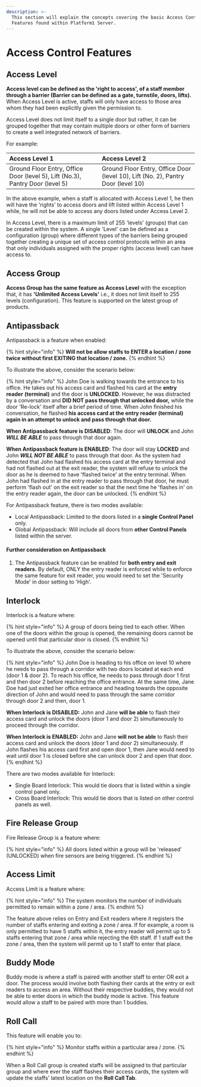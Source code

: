 ```yaml
---
description: >-
  This section will explain the concepts covering the basic Access Control
  Features found within Platform1 Server.
---
```


# Access Control Features

## Access Level

**Access level can be defined as the 'right to access', of a staff member through a barrier \(Barrier can be defined as a gate, turnstile, doors, lifts\).** When Access Level is active, staffs will only have access to those area whom they had been explicitly given  the permission to. 

Access Level does not limit itself to a single door but rather, it can be grouped together that may contain multiple doors or other form of barriers to create a well integrated network of barriers. 

 For example:

| Access Level 1 | Access Level 2 |
| :--- | :--- |
| Ground Floor Entry, Office Door \(level 5\), Lift \(No.3\), Pantry Door \(level 5\) | Ground Floor Entry, Office Door \(level 10\), Lift \(No. 2\), Pantry Door \(level 10\) |

In the above example, when a staff is allocated with Access Level 1, he then will have the 'rights' to access doors and lift listed within Access Level 1 while, he will not be able to access any doors listed under Access Level 2. 

In Access Level, there is a maximum limit of 255 'levels' \(groups\) that can be created within the system. A single 'Level' can be defined as a configuration \(group\) where different types of the barriers being grouped together creating a unique set of access control protocols within an area that only individuals assigned with the proper rights \(access level\) can have access to. 

## Access Group

**Access Group has the same feature as Access Level** with the exception that, it has **'Unlimited Access Levels'** i.e., it does not limit itself to 255 levels \(configuration\). This feature is supported on the latest group of products. 

## Antipassback

Antipassback is a feature when enabled:

{% hint style="info" %}
**Will not be allow staffs to ENTER a location / zone twice without first EXITING that location / zone.**
{% endhint %}

To illustrate the above, consider the scenario below:

{% hint style="info" %}
John Doe is walking towards the entrance to his office. He takes out his access card and flashed his card at the **entry reader** **\(terminal\)** and the door is **UNLOCKED**. However, he was distracted by a conversation and **DID NOT pass through that unlocked door,** while the door 'Re-lock' itself after a brief period of time. When John finished his conversation, he flashed **his access card at the entry reader \(terminal\) again in an attempt to unlock and pass through that door.** 

**When Antipassback feature is DISABLED**: The door will **UNLOCK** and John _**WILL BE ABLE**_ to pass through that door again.

**When Antipassback feature is ENABLED**: The door will stay **LOCKED** and John _**WILL NOT BE ABLE**_ to pass through that door. As the system had detected that John had flashed his access card at the entry terminal and had not flashed out at the exit reader, the system will refuse to unlock the door as he is deemed to have 'flashed twice' at the entry terminal. When John had flashed in at the entry reader to pass through that door, he must perform 'flash out' on the exit reader so that the next time he 'flashes in' on the entry reader again, the door can be unlocked.
{% endhint %}

For Antipassback feature, there is two modes available:

* Local Antipassback: Limited to the doors listed in a **single Control Panel** only.
* Global Antipassback: Will include all doors from **other Control Panels** listed within the server.

#### Further consideration on Antipassback

1. The Antipassback feature can be enabled for **both entry and exit readers.** By default, ONLY the entry reader is enforced while to enforce the same feature for exit reader, you would need to set the 'Security Mode' in door setting to 'High'. 

## Interlock

Interlock is a feature where:

{% hint style="info" %}
A group of doors being tied to each other. When one of the doors within the group is opened, the remaining doors cannot be opened until that particular door is closed. 
{% endhint %}

To illustrate the above, consider the scenario below:

{% hint style="info" %}
John Doe is heading to his office on level 10 where he needs to pass through a corridor with two doors located at each end \(door 1 & door 2\). To reach his office, he needs to pass through door 1 first and then door 2 before reaching the office entrance. At the same time, Jane Doe had just exited her office entrance and heading towards the opposite direction of John and would need to pass through the same corridor through door 2 and then, door 1.

**When Interlock is DISABLED:** John and Jane **will be able** to flash their access card and unlock the doors \(door 1 and door 2\) simultaneously to proceed through the corridor.

**When Interlock is ENABLED:** John and Jane **will not be able** to flash their access card and unlock the doors \(door 1 and door 2\) simultaneously. If John flashes his access card first and open door 1, then Jane would need to wait until door 1 is closed before she can unlock door 2 and open that door.
{% endhint %}

There are two modes available for Interlock:

* Single Board Interlock: This would tie doors that is listed within a single control panel only.
* Cross Board Interlock: This would tie doors that is listed on other control panels as well.

## Fire Release Group

Fire Release Group is a feature where:

{% hint style="info" %}
All doors listed within a group will be 'released' \(UNLOCKED\) when fire sensors are being triggered. 
{% endhint %}

## Access Limit

Access Limit is a feature where:

{% hint style="info" %}
The system monitors the number of individuals permitted to remain within a zone / area.
{% endhint %}

The feature above relies on Entry and Exit readers where it registers the number of staffs entering and exiting a zone / area. If for example, a room is only permitted to have 5 staffs within it, the entry reader will permit up to 5 staffs entering that zone / area while rejecting the 6th staff. If 1 staff exit the zone / area, then the system will permit up to 1 staff to enter that place.

## Buddy Mode

Buddy mode is where a staff is paired with another staff to enter OR exit a door. The process would involve  both flashing their cards at the entry or exit readers to access an area. Without their respective buddies, they would not be able to enter doors in which the buddy mode is active. This feature would allow a staff to be paired with more than 1 buddies.

## Roll Call

This feature will enable you to:

{% hint style="info" %}
Monitor staffs within a particular area / zone.
{% endhint %}

When a Roll Call group is created staffs will be assigned to that particular group and where ever the staff flashes their access cards, the system will update the staffs' latest location on the **Roll Call Tab**. 

